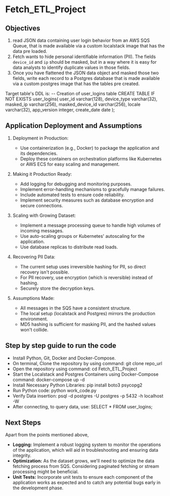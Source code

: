 # Fetch_ETL_Project

## Objectives

1. read JSON data containing user login behavior from an AWS SQS Queue, that is made
available via a custom localstack image that has the data pre loaded.
2. Fetch wants to hide personal identifiable information (PII). The fields `device_id` and `ip`
should be masked, but in a way where it is easy for data analysts to identify duplicate
values in those fields.
3. Once you have flattened the JSON data object and masked those two fields, write each
record to a Postgres database that is made available via a custom postgres image that
has the tables pre created.

Target table's DDL is:
-- Creation of user_logins table
CREATE TABLE IF NOT EXISTS user_logins(
user_id varchar(128),
device_type varchar(32),
masked_ip varchar(256),
masked_device_id varchar(256),
locale varchar(32),
app_version integer,
create_date date
);

## Application Deployment and Assumptions

1. Deployment in Production:
   - Use containerization (e.g., Docker) to package the application and its dependencies.
   - Deploy these containers on orchestration platforms like Kubernetes or AWS ECS for easy scaling and management.

2. Making it Production Ready:
   - Add logging for debugging and monitoring purposes.
   - Implement error-handling mechanisms to gracefully manage failures.
   - Include automated tests to ensure code reliability.
   - Implement security measures such as database encryption and secure connections.

3. Scaling with Growing Dataset:
   - Implement a message processing queue to handle high volumes of incoming messages.
   - Use auto-scaling groups or Kubernetes' autoscaling for the application.
   - Use database replicas to distribute read loads.

4. Recovering PII Data:
   - The current setup uses irreversible hashing for PII, so direct recovery isn't possible.
   - For PII recovery, use encryption (which is reversible) instead of hashing.
   - Securely store the decryption keys.

5. Assumptions Made:
   - All messages in the SQS have a consistent structure.
   - The local setup (localstack and Postgres) mirrors the production environment.
   - MD5 hashing is sufficient for masking PII, and the hashed values won't collide.

## Step by step guide to run the code

- Install Python, Git, Docker and Docker-Compose.
- On terminal, Clone the repository by using command: git clone repo_url
- Open the repository using command: cd Fetch_ETL_Project
- Start the Localstack and Postgres Containers using Docker-Compose command: docker-compose up -d
- Install Necessary Python Libraries: pip install boto3 psycopg2
- Run Python code: python work_code.py
- Verify Data insertion: psql -d postgres -U postgres -p 5432 -h localhost -W
- After connecting, to query data, use: SELECT * FROM user_logins;

## Next Steps

Apart from the points mentioned above,
- **Logging:** Implement a robust logging system to monitor the operations of the application, which will aid in troubleshooting and ensuring data integrity.
- **Optimization:** As the dataset grows, we'll need to optimize the data fetching process from SQS. Considering paginated fetching or stream processing might be beneficial.
- **Unit Tests:** Incorporate unit tests to ensure each component of the application works as expected and to catch any potential bugs early in the development phase.





